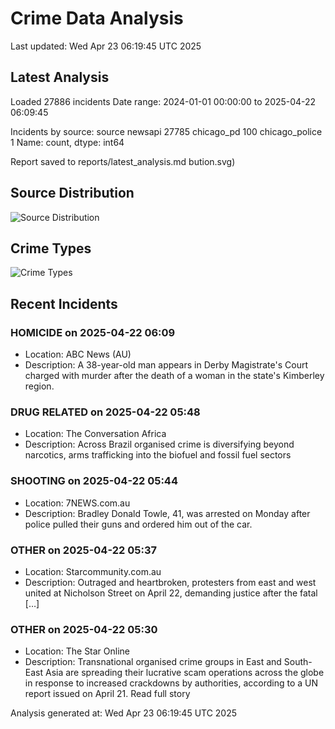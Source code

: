 # Crime Data Analysis
Last updated: Wed Apr 23 06:19:45 UTC 2025

## Latest Analysis

Loaded 27886 incidents
Date range: 2024-01-01 00:00:00 to 2025-04-22 06:09:45

Incidents by source:
source
newsapi           27785
chicago_pd          100
chicago_police        1
Name: count, dtype: int64

Report saved to reports/latest_analysis.md
bution.svg)

## Source Distribution
![Source Distribution](images/source_distribution.svg)

## Crime Types
![Crime Types](images/crime_types.svg)

## Recent Incidents

### HOMICIDE on 2025-04-22 06:09
- Location: ABC News (AU)
- Description: A 38-year-old man appears in Derby Magistrate's Court charged with murder after the death of a woman in the state's Kimberley region.


### DRUG RELATED on 2025-04-22 05:48
- Location: The Conversation Africa
- Description: Across Brazil organised crime is diversifying beyond narcotics, arms trafficking into the biofuel and fossil fuel sectors


### SHOOTING on 2025-04-22 05:44
- Location: 7NEWS.com.au
- Description: Bradley Donald Towle, 41, was arrested on Monday after police pulled their guns and ordered him out of the car.


### OTHER on 2025-04-22 05:37
- Location: Starcommunity.com.au
- Description: Outraged and heartbroken, protesters from east and west united at Nicholson Street on April 22, demanding justice after the fatal […]


### OTHER on 2025-04-22 05:30
- Location: The Star Online
- Description: Transnational organised crime groups in East and South-East Asia are spreading their lucrative scam operations across the globe in response to increased crackdowns by authorities, according to a UN report issued on April 21. Read full story

Analysis generated at: Wed Apr 23 06:19:45 UTC 2025
